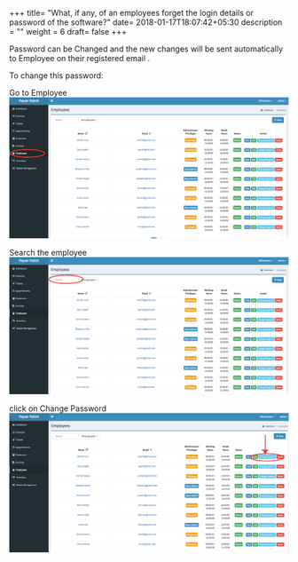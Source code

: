 +++
title= "What, if any, of an employees forget the login details or password of the software?"
date= 2018-01-17T18:07:42+05:30
description = ""
weight = 6
draft= false
+++

Password can be Changed and the new changes will be sent automatically to Employee on their registered email . 

To change this password:

Go to Employee
![What, if any, of an employees forget the login details or password of the software?](/images/employees/how_to_change_password_for_exsisting_employee/go_to_employees.png)

Search the employee
![What, if any, of an employees forget the login details or password of the software?](/images/employees/how_to_change_password_for_exsisting_employee/search_the_employees.png)

click on Change Password
![What, if any, of an employees forget the login details or password of the software?](/images/employees/how_to_change_password_for_exsisting_employee/click_change_password.png)
